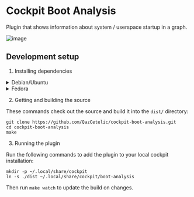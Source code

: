 # Cockpit Boot Analysis

Plugin that shows information about system / userspace startup in a graph.

![image](https://github.com/user-attachments/assets/b8d66778-53e9-485e-be6d-a4d00f96c9fa)


## Development setup

1. Installing dependencies

<details>
<summary>Debian/Ubuntu</summary>

```shell
sudo apt install gettext nodejs npm make
```

</details>

<details>
<summary>Fedora</summary>

```shell
sudo dnf install gettext nodejs npm make
```

</details>

2. Getting and building the source

These commands check out the source and build it into the `dist/` directory:

```
git clone https://github.com/QazCetelic/cockpit-boot-analysis.git
cd cockpit-boot-analysis
make
```

3. Running the plugin
 
Run the following commands to add the plugin to your local cockpit installation:
```
mkdir -p ~/.local/share/cockpit
ln -s ./dist ~/.local/share/cockpit/boot-analysis
```
Then run `make watch` to update the build on changes.

